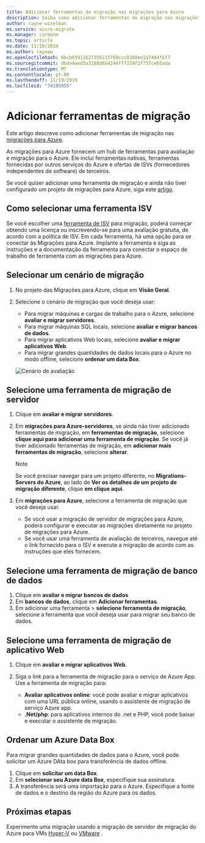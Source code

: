 ```yaml
---
title: Adicionar ferramentas de migração nas migrações para Azure
description: Saiba como adicionar ferramentas de migração nas migrações para Azure.
author: rayne-wiselman
ms.service: azure-migrate
ms.manager: carmonm
ms.topic: article
ms.date: 11/18/2019
ms.author: raynew
ms.openlocfilehash: 6bcb65912627356215769ccc8380ee1a7404f6f7
ms.sourcegitcommit: dbde4aed5a3188d6b4244ff7220f2f75fce65ada
ms.translationtype: MT
ms.contentlocale: pt-BR
ms.lasthandoff: 11/19/2019
ms.locfileid: "74185955"
---
```

# <a name="add-migration-tools"></a>Adicionar ferramentas de migração

Este artigo descreve como adicionar ferramentas de migração nas [migrações para Azure](migrate-overview.md).

As migrações para Azure fornecem um hub de ferramentas para avaliação e migração para o Azure. Ele inclui ferramentas nativas, ferramentas fornecidas por outros serviços do Azure e ofertas de ISVs (fornecedores independentes de software) de terceiros.

Se você quiser adicionar uma ferramenta de migração e ainda não tiver configurado um projeto de migrações para Azure, siga este [artigo](how-to-add-tool-first-time.md).



## <a name="selecting-an-isv-tool"></a>Como selecionar uma ferramenta ISV

Se você escolher uma [ferramenta de ISV](migrate-services-overview.md#isv-integration) para migração, poderá começar obtendo uma licença ou inscrevendo-se para uma avaliação gratuita, de acordo com a política de ISV. Em cada ferramenta, há uma opção para se conectar às Migrações para Azure. Implante a ferramenta e siga as instruções e a documentação da ferramenta para conectar o espaço de trabalho de ferramenta com as migrações para Azure. 

## <a name="select-a-migration-scenario"></a>Selecionar um cenário de migração

1. No projeto das Migrações para Azure, clique em **Visão Geral**.
2. Selecione o cenário de migração que você deseja usar:

    - Para migrar máquinas e cargas de trabalho para o Azure, selecione **avaliar e migrar servidores**.
    - Para migrar máquinas SQL locais, selecione **avaliar e migrar bancos de dados**.
    - Para migrar aplicativos Web locais, selecione **avaliar e migrar aplicativos Web**.
    - Para migrar grandes quantidades de dados locais para o Azure no modo offline, selecione **ordenar um data Box**.

    ![Cenário de avaliação](./media/how-to-migrate/assess-scenario.png)

## <a name="select-a-server-migration-tool"></a>Selecione uma ferramenta de migração de servidor

1. Clique em **avaliar e migrar servidores**.
2. Em **migrações para Azure-servidores**, se ainda não tiver adicionado ferramentas de migração, em **ferramentas de migração**, selecione **clique aqui para adicionar uma ferramenta de migração**. Se você já tiver adicionado ferramentas de migração, em **adicionar mais ferramentas de migração**, selecione **alterar**.

    > [!NOTE]
    > Se você precisar navegar para um projeto diferente, no **Migrations-Servers do Azure**, ao lado de **Ver os detalhes de um projeto de migração diferente**, clique **em clique aqui**.

3. Em **migrações para Azure**, selecione a ferramenta de migração que você deseja usar.
    - Se você usar a migração de servidor de migrações para Azure, poderá configurar e executar as migrações diretamente no projeto de migrações para Azure.
    - Se você usar uma ferramenta de avaliação de terceiros, navegue até o link fornecido para o ISV e execute a migração de acordo com as instruções que eles fornecem.

## <a name="select-a-database-migration-tool"></a>Selecione uma ferramenta de migração de banco de dados

1. Clique em **avaliar e migrar bancos de dados**
2. Em **bancos de dados**, clique em **Adicionar ferramentas**.
3. Em adicionar uma ferramenta > **selecione ferramenta de migração**, selecione a ferramenta que você deseja usar para migrar seu banco de dados.

## <a name="select-a-web-app-migration-tool"></a>Selecione uma ferramenta de migração de aplicativo Web

1. Clique em **avaliar e migrar aplicativos Web**.
2. Siga o link para a ferramenta de migração para o serviço de Azure App. Use a ferramenta de migração para:

    - **Avaliar aplicativos online**: você pode avaliar e migrar aplicativos com uma URL pública online, usando o assistente de migração de serviço Azure app.
    - **.Net/php**: para aplicativos internos do .net e PHP, você pode baixar e executar o assistente de migração.

## <a name="order-an-azure-data-box"></a>Ordenar um Azure Data Box

Para migrar grandes quantidades de dados para o Azure, você pode solicitar um Azure DAta box para transferência de dados offline.

1. Clique em **solicitar um data Box**.
2. Em **selecionar seu Azure data Box**, especifique sua assinatura. 
3. A transferência será uma importação para o Azure. Especifique a fonte de dados e o destino da região do Azure para os dados.

## <a name="next-steps"></a>Próximas etapas

Experimente uma migração usando a migração de servidor de migração do Azure para VMs [Hyper-V](tutorial-migrate-hyper-v.md) ou [VMware](tutorial-migrate-vmware.md) .

